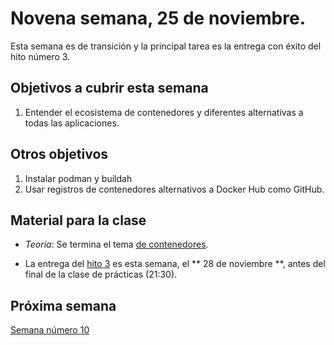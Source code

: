 # Novena semana, 25 de noviembre.

Esta semana es de transición y la principal tarea es la entrega con
éxito del hito número 3.

## Objetivos a cubrir esta semana

1. Entender el ecosistema de contenedores y diferentes alternativas a
   todas las aplicaciones.
   
## Otros objetivos

1. Instalar podman y buildah
2. Usar registros de contenedores alternativos a Docker Hub como
   GitHub. 

## Material para la clase

* *Teoría*: Se termina el tema [de contenedores](http://jj.github.io/CC/documentos/temas/Contenedores.html).
  
* La entrega del 
 [hito 3](http://jj.github.io/CC/documentos/proyecto/3.Docker.html) es
 esta semana, el ** 28 de noviembre **, antes del final de la clase de
 prácticas (21:30).


## Próxima semana

[Semana número 10](10-semana.md)
